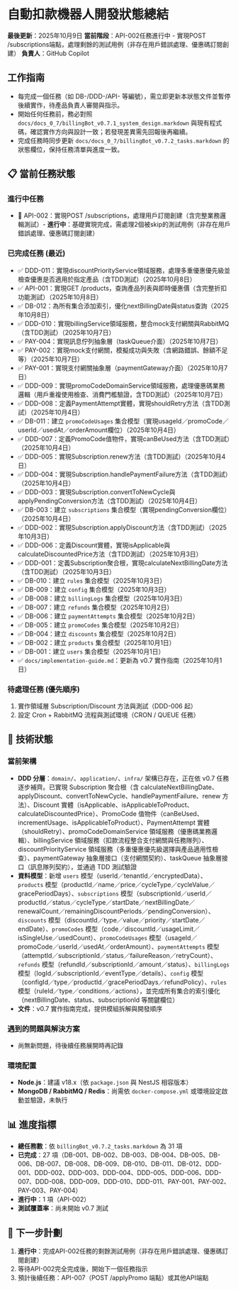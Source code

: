 # 自動扣款機器人開發狀態總結

**最後更新**：2025年10月9日
**當前階段**：API-002任務進行中 - 實現POST /subscriptions端點，處理剩餘的測試用例（非存在用戶錯誤處理、優惠碼訂閱創建）
**負責人**：GitHub Copilot

## 工作指南

- 每完成一個任務（如 DB-/DDD-/API- 等編號），需立即更新本狀態文件並暫停後續實作，待產品負責人審閱與指示。
- 開始任何任務前，務必對照 `docs/docs_0_7/billingBot_v0.7.1_system_design.markdown` 與現有程式碼，確認實作方向與設計一致；若發現差異需先回報後再繼續。
- 完成任務時同步更新 `docs/docs_0_7/billingBot_v0.7.2_tasks.markdown` 的狀態欄位，保持任務清單與進度一致。

## 📋 當前任務狀態

### 進行中任務
- 🔄 API-002：實現POST /subscriptions，處理用戶訂閱創建（含完整業務邏輯測試）- **進行中**：基礎實現完成，需處理2個被skip的測試用例（非存在用戶錯誤處理、優惠碼訂閱創建）

### 已完成任務 (最近)
- ✅ DDD-011：實現discountPriorityService領域服務，處理多重優惠優先級並檢查優惠是否適用於指定產品（含TDD測試）（2025年10月8日）
- ✅ API-001：實現GET /products，查詢產品列表與即時優惠價（含完整折扣功能測試）（2025年10月8日）
- ✅ DB-012：為所有集合添加索引，優化nextBillingDate與status查詢（2025年10月8日）
- ✅ DDD-010：實現billingService領域服務，整合mock支付網關與RabbitMQ（含TDD測試）（2025年10月7日）
- ✅ PAY-004：實現訊息佇列抽象層（taskQueue介面）（2025年10月7日）
- ✅ PAY-002：實現mock支付網關，模擬成功與失敗（含網路錯誤、餘額不足等）（2025年10月7日）
- ✅ PAY-001：實現支付網關抽象層（paymentGateway介面）（2025年10月7日）
- ✅ DDD-009：實現promoCodeDomainService領域服務，處理優惠碼業務邏輯（用戶重複使用檢查、消費門檻驗證，含TDD測試）（2025年10月7日）
- ✅ DDD-008：定義PaymentAttempt實體，實現shouldRetry方法（含TDD測試）（2025年10月4日）
- ✅ DB-011：建立 `promoCodeUsages` 集合模型（實現usageId／promoCode／userId／usedAt／orderAmount欄位）（2025年10月4日）
- ✅ DDD-007：定義PromoCode值物件，實現canBeUsed方法（含TDD測試）（2025年10月4日）
- ✅ DDD-005：實現Subscription.renew方法（含TDD測試）（2025年10月4日）
- ✅ DDD-004：實現Subscription.handlePaymentFailure方法（含TDD測試）（2025年10月4日）
- ✅ DDD-003：實現Subscription.convertToNewCycle與applyPendingConversion方法（含TDD測試）（2025年10月4日）
- ✅ DB-003：建立 `subscriptions` 集合模型（實現pendingConversion欄位）（2025年10月4日）
- ✅ DDD-002：實現Subscription.applyDiscount方法（含TDD測試）（2025年10月3日）
- ✅ DDD-006：定義Discount實體，實現isApplicable與calculateDiscountedPrice方法（含TDD測試）（2025年10月3日）
- ✅ DDD-001：定義Subscription聚合根，實現calculateNextBillingDate方法（含TDD測試）（2025年10月3日）
- ✅ DB-010：建立 `rules` 集合模型（2025年10月3日）
- ✅ DB-009：建立 `config` 集合模型（2025年10月3日）
- ✅ DB-008：建立 `billingLogs` 集合模型（2025年10月3日）
- ✅ DB-007：建立 `refunds` 集合模型（2025年10月2日）
- ✅ DB-006：建立 `paymentAttempts` 集合模型（2025年10月2日）
- ✅ DB-005：建立 `promoCodes` 集合模型（2025年10月2日）
- ✅ DB-004：建立 `discounts` 集合模型（2025年10月2日）
- ✅ DB-002：建立 `products` 集合模型（2025年10月1日）
- ✅ DB-001：建立 `users` 集合模型（2025年10月1日）
- ✅ `docs/implementation-guide.md`：更新為 v0.7 實作指南（2025年10月1日）

### 待處理任務 (優先順序)
1. 實作領域層 Subscription/Discount 方法與測試（DDD-006 起）
2. 設定 Cron + RabbitMQ 流程與測試環境（CRON / QUEUE 任務）

## 🔧 技術狀態

### 當前架構
- **DDD 分層**：`domain/`、`application/`、`infra/` 架構已存在，正在依 v0.7 任務逐步補齊。已實現 Subscription 聚合根（含 calculateNextBillingDate、applyDiscount、convertToNewCycle、handlePaymentFailure、renew 方法）、Discount 實體（isApplicable、isApplicableToProduct、calculateDiscountedPrice）、PromoCode 值物件（canBeUsed、incrementUsage、isApplicableToProduct）、PaymentAttempt 實體（shouldRetry）、promoCodeDomainService 領域服務（優惠碼業務邏輯）、billingService 領域服務（扣款流程整合支付網關與任務隊列）、discountPriorityService 領域服務（多重優惠優先級選擇與產品適用性檢查）、paymentGateway 抽象層接口（支付網關契約）、taskQueue 抽象層接口（訊息隊列契約），並通過 TDD 測試驗證
- **資料模型**：新增 `users` 模型（userId／tenantId／encryptedData）、`products` 模型（productId／name／price／cycleType／cycleValue／gracePeriodDays）、`subscriptions` 模型（subscriptionId／userId／productId／status／cycleType／startDate／nextBillingDate／renewalCount／remainingDiscountPeriods／pendingConversion）、`discounts` 模型（discountId／type／value／priority／startDate／endDate）、`promoCodes` 模型（code／discountId／usageLimit／isSingleUse／usedCount）、`promoCodeUsages` 模型（usageId／promoCode／userId／usedAt／orderAmount）、`paymentAttempts` 模型（attemptId／subscriptionId／status／failureReason／retryCount）、`refunds` 模型（refundId／subscriptionId／amount／status）、`billingLogs` 模型（logId／subscriptionId／eventType／details）、`config` 模型（configId／type／productId／gracePeriodDays／refundPolicy）、`rules` 模型（ruleId／type／conditions／actions），並完成所有集合的索引優化（nextBillingDate、status、subscriptionId 等關鍵欄位）
- **文件**：v0.7 實作指南完成，提供模組拆解與開發順序

### 遇到的問題與解決方案
- 尚無新問題，待後續任務展開時再記錄

### 環境配置
- **Node.js**：建議 v18.x（依 `package.json` 與 NestJS 相容版本）
- **MongoDB / RabbitMQ / Redis**：尚需依 `docker-compose.yml` 或環境設定啟動並驗證，未執行

## 📊 進度指標
- **總任務數**：依 `billingBot_v0.7.2_tasks.markdown` 為 31 項
- **已完成**：27 項（DB-001、DB-002、DB-003、DB-004、DB-005、DB-006、DB-007、DB-008、DB-009、DB-010、DB-011、DB-012、DDD-001、DDD-002、DDD-003、DDD-004、DDD-005、DDD-006、DDD-007、DDD-008、DDD-009、DDD-010、DDD-011、PAY-001、PAY-002、PAY-003、PAY-004）
- **進行中**：1 項（API-002）
- **測試覆蓋率**：尚未開始 v0.7 測試

## 🎯 下一步計劃
1. **進行中**：完成API-002任務的剩餘測試用例（非存在用戶錯誤處理、優惠碼訂閱創建）
2. 等待API-002完全完成後，開始下一個任務指示
3. 預計後續任務：API-007（POST /applyPromo 端點）或其他API端點
